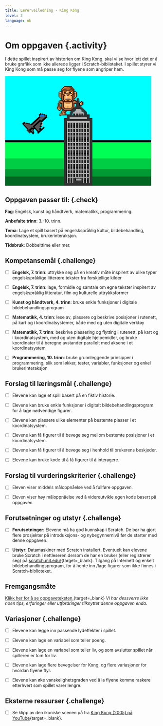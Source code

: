 ```yaml
---
title: Lærerveiledning - King Kong
level: 3
language: nb
---
```



# Om oppgaven {.activity}

I dette spillet inspirert av historien om King Kong, skal vi se hvor lett det er
å bruke grafikk som ikke allerede ligger i Scratch-biblioteket. I spillet styrer
vi King Kong som må passe seg for flyene som angriper ham.

![](kingkong.png)

## Oppgaven passer til: {.check}

 __Fag__: Engelsk, kunst og håndtverk, matematikk, programmering.
 
__Anbefalte trinn__: 3.-10. trinn.

__Tema__: Lage et spill basert på engelskspråklig kultur, bildebehandling,
koordinatsystem, brukerinteraksjon.

__Tidsbruk__: Dobbelttime eller mer.

## Kompetansemål {.challenge}

- [ ] __Engelsk, 7. trinn__: uttrykke seg på en kreativ måte inspirert av ulike
      typer engelskspråklige litterære tekster fra forskjellige kilder

- [ ] __Engelsk, 7. trinn__: lage, formidle og samtale om egne tekster inspirert
      av engelskspråklig litteratur, film og kulturelle uttrykksformer

- [ ] __Kunst og håndtverk, 4. trinn__: bruke enkle funksjoner i digitale
      bildebehandlingsprogram

- [ ] __Matematikk, 4. trinn__: lese av, plassere og beskrive posisjoner i
      rutenett, på kart og i koordinatsystemer, både med og uten digitale
      verktøy

- [ ] __Matematikk, 7. trinn__: beskrive plassering og flytting i rutenett, på
      kart og i koordinatsystem, med og uten digitale hjelpemidler, og bruke
      koordinater til å beregne avstander parallelt med aksene i et
      koordinatsystem

- [ ] __Programmering, 10. trinn__: bruke grunnleggende prinsipper i
      programmering, slik som løkker, tester, variabler, funksjoner og enkel
      brukerinteraksjon

## Forslag til læringsmål {.challenge}

- [ ] Elevene kan lage et spill basert på en fiktiv historie.

- [ ] Elevene kan bruke enkle funksjoner i digitalt bildebehandlingsprogram for
      å lage nødvendige figurer.

- [ ] Elevene kan plassere ulike elementer på bestemte plasser i et
      koordinatsystem.

- [ ] Elevene kan få figurer til å bevege seg mellom bestemte posisjoner i et
      koordinatsystem.

- [ ] Elevene kan få figurer til å bevege seg i henhold til brukerens beskjeder.

- [ ] Elevene kan bruke kode til å få figurer til å interagere.

## Forslag til vurderingskriterier {.challenge}

- [ ] Eleven viser middels måloppnåelse ved å fullføre oppgaven.

- [ ] Eleven viser høy måloppnåelse ved å videreutvikle egen kode basert på oppgaven.

## Forutsetninger og utstyr {.challenge}

- [ ] __Forutsetninger__: Elevene må ha god kunnskap i Scratch. De bør ha gjort
      flere prosjekter på introduksjons- og nybegynnernivå før de starter med
      denne oppgaven.

- [ ] __Utstyr__: Datamaskiner med Scratch installert. Eventuelt kan elevene
      bruke Scratch i nettleseren dersom de har en bruker (eller registrerer
      seg) på [scratch.mit.edu/](http://scratch.mit.edu/){target=_blank}.
      Tilgang på Internett og enkelt bildebehandlingsprogram, for å hente inn
      /lage figurer som ikke finnes i Scratch-biblioteket.

## Fremgangsmåte

[Klikk her for å se oppgaveteksten.](../kingkong/kingkong.html){target=_blank}
_Vi har dessverre ikke noen tips, erfaringer eller utfordringer tilknyttet denne
oppgaven enda._

## Variasjoner {.challenge}

- [ ] Elevene kan legge inn passende lydeffekter i spillet.

- [ ] Elevene kan lage en variabel som teller poeng.

- [ ] Elevene kan lage en variabel som teller liv, og som avslutter spillet når
      spilleren er tom for liv.

- [ ] Elevene kan lage flere bevegelser for Kong, og flere variasjoner for
      hvordan flyene flyr.

- [ ] Elevene kan øke vanskelighetsgraden ved å la flyene komme raskere
      etterhvert som spillet varer lengre.

## Eksterne ressurser {.challenge}

- [ ] Se klipp av den ikoniske scenen på fra [King Kong (2005) på
      YouTube](https://www.youtube.com/watch?v=NoD85qZhkWY){target=_blank}.
